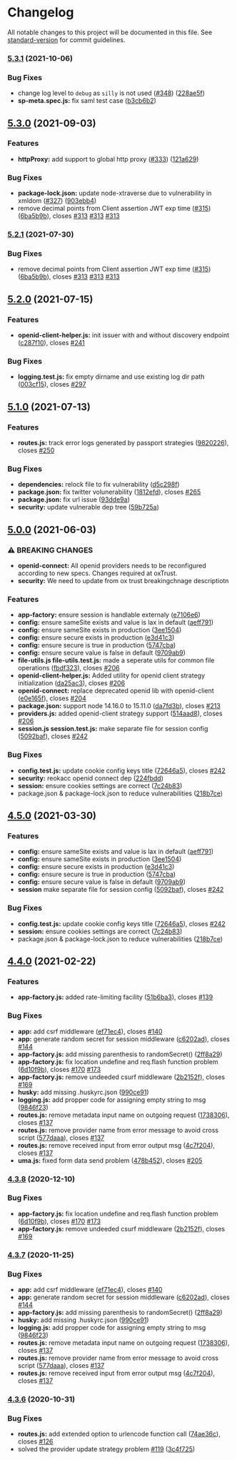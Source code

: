 # Changelog

All notable changes to this project will be documented in this file. See [standard-version](https://github.com/conventional-changelog/standard-version) for commit guidelines.

### [5.3.1](https://github.com/GluuFederation/gluu-passport/compare/v5.3.0...v5.3.1) (2021-10-06)


### Bug Fixes

* change log level to `debug` as `silly` is not used ([#348](https://github.com/GluuFederation/gluu-passport/issues/348)) ([228ae5f](https://github.com/GluuFederation/gluu-passport/commit/228ae5fdf75a498be2c193565e0f0c91b7d4da1c))
* **sp-meta.spec.js:** fix saml test case ([b3cb6b2](https://github.com/GluuFederation/gluu-passport/commit/b3cb6b26bdf9cbf44fe255fd20a62c89e009f4e8))

## [5.3.0](https://github.com/GluuFederation/gluu-passport/compare/v5.2.0...v5.3.0) (2021-09-03)


### Features

* **httpProxy:** add support to global http proxy ([#333](https://github.com/GluuFederation/gluu-passport/issues/333)) ([121a629](https://github.com/GluuFederation/gluu-passport/commit/121a629189e36d7b500ea10d82459d6906cda030))


### Bug Fixes

* **package-lock.json:** update node-xtraverse due to vulnerability in xmldom ([#327](https://github.com/GluuFederation/gluu-passport/issues/327)) ([903ebb4](https://github.com/GluuFederation/gluu-passport/commit/903ebb4b9e5900496c883d5e5e1f72fb39992a32))
* remove decimal points from Client assertion JWT exp time ([#315](https://github.com/GluuFederation/gluu-passport/issues/315)) ([6ba5b9b](https://github.com/GluuFederation/gluu-passport/commit/6ba5b9bc687e1cdd7cc17fb22053e659f961282b)), closes [#313](https://github.com/GluuFederation/gluu-passport/issues/313) [#313](https://github.com/GluuFederation/gluu-passport/issues/313) [#313](https://github.com/GluuFederation/gluu-passport/issues/313)

### [5.2.1](https://github.com/GluuFederation/gluu-passport/compare/v5.2.0...v5.2.1) (2021-07-30)


### Bug Fixes

* remove decimal points from Client assertion JWT exp time ([#315](https://github.com/GluuFederation/gluu-passport/issues/315)) ([6ba5b9b](https://github.com/GluuFederation/gluu-passport/commit/6ba5b9bc687e1cdd7cc17fb22053e659f961282b)), closes [#313](https://github.com/GluuFederation/gluu-passport/issues/313) [#313](https://github.com/GluuFederation/gluu-passport/issues/313) [#313](https://github.com/GluuFederation/gluu-passport/issues/313)

## [5.2.0](https://github.com/GluuFederation/gluu-passport/compare/v5.1.0...v5.2.0) (2021-07-15)


### Features

* **openid-client-helper.js:** init issuer with and without discovery endpoint ([c287f10](https://github.com/GluuFederation/gluu-passport/commit/c287f10da56ab7e1788bf79e5d4b5735a2ff9c0b)), closes [#241](https://github.com/GluuFederation/gluu-passport/issues/241)


### Bug Fixes

* **logging.test.js:** fix empty dirname and use existing log dir path ([003cf15](https://github.com/GluuFederation/gluu-passport/commit/003cf15d9b222755268dd0ff3a23e7f9933a82af)), closes [#297](https://github.com/GluuFederation/gluu-passport/issues/297)

## [5.1.0](https://github.com/GluuFederation/gluu-passport/compare/v5.0.0...v5.1.0) (2021-07-13)


### Features

* **routes.js:** track error logs generated by passport strategies ([9820226](https://github.com/GluuFederation/gluu-passport/commit/98202261329c8b4137173777b918ed7416ce5de2)), closes [#250](https://github.com/GluuFederation/gluu-passport/issues/250)


### Bug Fixes

* **dependencies:** relock file to fix vulnerability ([d5c298f](https://github.com/GluuFederation/gluu-passport/commit/d5c298f32890689cf073390a17c1205d134cc59c))
* **package.json:** fix twitter volunerability ([1812efd](https://github.com/GluuFederation/gluu-passport/commit/1812efd99f0e0fe6f297cc1ddf5d054d825801d3)), closes [#265](https://github.com/GluuFederation/gluu-passport/issues/265)
* **package.json:** fix url issue ([93dde9a](https://github.com/GluuFederation/gluu-passport/commit/93dde9a640847115161a433a3f8ff95d695d576d))
* **security:** update vulnerable dep tree ([59b725a](https://github.com/GluuFederation/gluu-passport/commit/59b725abf756d8e959a0c454ece26db78de97124))

## [5.0.0](https://github.com/GluuFederation/gluu-passport/compare/v4.4.0...v5.0.0) (2021-06-03)


### ⚠ BREAKING CHANGES

* **openid-connect:** All openid providers needs to be reconfigured according to new specs. Changes
required at oxTrust.
* **security:** We need to update from ox trust breakingchnage descriptiotn

### Features

* **app-factory:** ensure session is handlable externaly ([e7106e6](https://github.com/GluuFederation/gluu-passport/commit/e7106e6545b422a149b457c96110a9ecc10ad1e6))
* **config:** ensure sameSite exists and value is lax in default ([aeff791](https://github.com/GluuFederation/gluu-passport/commit/aeff791b6d68add2e33da13d204592c28f903cc5))
* **config:** ensure sameSite exists in production ([3ee1504](https://github.com/GluuFederation/gluu-passport/commit/3ee1504c2fd4aa1079ea5de99440d0576e8e38e9))
* **config:** ensure secure exists in production ([e3d41c3](https://github.com/GluuFederation/gluu-passport/commit/e3d41c37d0e6ae4da26e5aab303c2a2b6040b647))
* **config:** ensure secure is true in production ([5747cba](https://github.com/GluuFederation/gluu-passport/commit/5747cbaf9497d99363cda519705e82b5281d67dd))
* **config:** ensure secure value is false in default ([9709ab9](https://github.com/GluuFederation/gluu-passport/commit/9709ab9a7c398bea4ae6e8ce21aa04cbc3a65121))
* **file-utils.js file-utils.test.js:** made a seperate utils for common file operations ([fbdf323](https://github.com/GluuFederation/gluu-passport/commit/fbdf32319527c91b5dc7c280a22b3cac50855a1d)), closes [#206](https://github.com/GluuFederation/gluu-passport/issues/206)
* **openid-client-helper.js:** Added utility for openid client strategy initialization ([da25ac3](https://github.com/GluuFederation/gluu-passport/commit/da25ac39040bb10e0f8f9ac73f42205cdb4da277)), closes [#206](https://github.com/GluuFederation/gluu-passport/issues/206)
* **openid-connect:** replace deprecated openid lib with openid-client ([e0e165f](https://github.com/GluuFederation/gluu-passport/commit/e0e165fbafdd9ad7074051af5b84d373c00c8756)), closes [#204](https://github.com/GluuFederation/gluu-passport/issues/204)
* **package.json:** support node 14.16.0 to 15.11.0 ([da7fd3b](https://github.com/GluuFederation/gluu-passport/commit/da7fd3be36c65ff01d675fb9e0d37e3971c54589)), closes [#213](https://github.com/GluuFederation/gluu-passport/issues/213)
* **providers.js:** added openid-client strategy support ([514aad8](https://github.com/GluuFederation/gluu-passport/commit/514aad8dac91b74ce29b9b23051b91b4542d0e22)), closes [#206](https://github.com/GluuFederation/gluu-passport/issues/206)
* **session.js session.test.js:** make separate file for session config ([5092baf](https://github.com/GluuFederation/gluu-passport/commit/5092bafe75a6240f095c1aff5d84f4521383a084)), closes [#242](https://github.com/GluuFederation/gluu-passport/issues/242)


### Bug Fixes

* **config.test.js:** update cookie config keys title ([72646a5](https://github.com/GluuFederation/gluu-passport/commit/72646a5600a68e3229f6faba60f126e776f6b597)), closes [#242](https://github.com/GluuFederation/gluu-passport/issues/242)
* **security:** reokacc openid connect dep ([224fbdd](https://github.com/GluuFederation/gluu-passport/commit/224fbdd44a50caab49d17cf0801b506bcfac4e70))
* **session:** ensure cookies settings are correct ([7c24b83](https://github.com/GluuFederation/gluu-passport/commit/7c24b835c0580aa3a09c16486edb9045d88eca36))
* package.json & package-lock.json to reduce vulnerabilities ([218b7ce](https://github.com/GluuFederation/gluu-passport/commit/218b7cef7f8b2cf465d0b059246fabc3da4458e4))

## [4.5.0](https://github.com/GluuFederation/gluu-passport/compare/v4.4.0...v4.5.0) (2021-03-30)


### Features

* **config:** ensure sameSite exists and value is lax in default ([aeff791](https://github.com/GluuFederation/gluu-passport/commit/aeff791b6d68add2e33da13d204592c28f903cc5))
* **config:** ensure sameSite exists in production ([3ee1504](https://github.com/GluuFederation/gluu-passport/commit/3ee1504c2fd4aa1079ea5de99440d0576e8e38e9))
* **config:** ensure secure exists in production ([e3d41c3](https://github.com/GluuFederation/gluu-passport/commit/e3d41c37d0e6ae4da26e5aab303c2a2b6040b647))
* **config:** ensure secure is true in production ([5747cba](https://github.com/GluuFederation/gluu-passport/commit/5747cbaf9497d99363cda519705e82b5281d67dd))
* **config:** ensure secure value is false in default ([9709ab9](https://github.com/GluuFederation/gluu-passport/commit/9709ab9a7c398bea4ae6e8ce21aa04cbc3a65121))
* **session** make separate file for session config ([5092baf](https://github.com/GluuFederation/gluu-passport/commit/5092bafe75a6240f095c1aff5d84f4521383a084)), closes [#242](https://github.com/GluuFederation/gluu-passport/issues/242)


### Bug Fixes

* **config.test.js:** update cookie config keys title ([72646a5](https://github.com/GluuFederation/gluu-passport/commit/72646a5600a68e3229f6faba60f126e776f6b597)), closes [#242](https://github.com/GluuFederation/gluu-passport/issues/242)
* **session:** ensure cookies settings are correct ([7c24b83](https://github.com/GluuFederation/gluu-passport/commit/7c24b835c0580aa3a09c16486edb9045d88eca36))
* package.json & package-lock.json to reduce vulnerabilities ([218b7ce](https://github.com/GluuFederation/gluu-passport/commit/218b7cef7f8b2cf465d0b059246fabc3da4458e4))

## [4.4.0](https://github.com/GluuFederation/gluu-passport/compare/v4.3.6...v4.4.0) (2021-02-22)


### Features

* **app-factory.js:** added rate-limiting facility ([51b6ba3](https://github.com/GluuFederation/gluu-passport/commit/51b6ba3c5da71a955ecef232d4e6c2cfa8c3c2e5)), closes [#139](https://github.com/GluuFederation/gluu-passport/issues/139)


### Bug Fixes

* **app:** add csrf middleware ([ef71ec4](https://github.com/GluuFederation/gluu-passport/commit/ef71ec434c54a5ce32a3aea87a83558e13bbdfb0)), closes [#140](https://github.com/GluuFederation/gluu-passport/issues/140)
* **app:** generate random secret for session middleware ([c6202ad](https://github.com/GluuFederation/gluu-passport/commit/c6202ad464f2f1b311c965d28b5db49b5078ac49)), closes [#144](https://github.com/GluuFederation/gluu-passport/issues/144)
* **app-factory.js:** add missing parenthesis to randomSecret() ([2ff8a29](https://github.com/GluuFederation/gluu-passport/commit/2ff8a29f35382eedb1560d324f8306fed8effd27))
* **app-factory.js:** fix location undefine and req.flash function problem ([6d10f9b](https://github.com/GluuFederation/gluu-passport/commit/6d10f9ba8be788ef4265c550b82996bfd0872000)), closes [#170](https://github.com/GluuFederation/gluu-passport/issues/170) [#173](https://github.com/GluuFederation/gluu-passport/issues/173)
* **app-factory.js:** remove undeeded csurf middleware ([2b2152f](https://github.com/GluuFederation/gluu-passport/commit/2b2152f6483121dbb46b4dbda022e05de4aeb4e7)), closes [#169](https://github.com/GluuFederation/gluu-passport/issues/169)
* **husky:** add missing .huskyrc.json ([990ce91](https://github.com/GluuFederation/gluu-passport/commit/990ce911bb442c4c9fdfdc5aaec4fc42e1851a45))
* **logging.js:** add propper code for assigning empty string to msg ([9846f23](https://github.com/GluuFederation/gluu-passport/commit/9846f2314592463ceeae23a8b6bf45dc647df6bd))
* **routes.js:** remove metadata input name on outgoing request ([1738306](https://github.com/GluuFederation/gluu-passport/commit/1738306ec44daf5e3e5a0b31852a68149f63071e)), closes [#137](https://github.com/GluuFederation/gluu-passport/issues/137)
* **routes.js:** remove provider name from error message to avoid cross script ([577daaa](https://github.com/GluuFederation/gluu-passport/commit/577daaacefbb10075fbdd2b5753c7e76f90b418c)), closes [#137](https://github.com/GluuFederation/gluu-passport/issues/137)
* **routes.js:** remove received input from error output msg ([4c7f204](https://github.com/GluuFederation/gluu-passport/commit/4c7f2044afbb7a61ada9b17ded9baad80c24ccbe)), closes [#137](https://github.com/GluuFederation/gluu-passport/issues/137)
* **uma.js:** fixed form data send problem ([478b452](https://github.com/GluuFederation/gluu-passport/commit/478b4528ed793f22b87371b985d7a9f448269101)), closes [#205](https://github.com/GluuFederation/gluu-passport/issues/205)

### [4.3.8](https://github.com/GluuFederation/gluu-passport/compare/v4.3.7...v4.3.8) (2020-12-10)


### Bug Fixes

* **app-factory.js:** fix location undefine and req.flash function problem ([6d10f9b](https://github.com/GluuFederation/gluu-passport/commit/6d10f9ba8be788ef4265c550b82996bfd0872000)), closes [#170](https://github.com/GluuFederation/gluu-passport/issues/170) [#173](https://github.com/GluuFederation/gluu-passport/issues/173)
* **app-factory.js:** remove undeeded csurf middleware ([2b2152f](https://github.com/GluuFederation/gluu-passport/commit/2b2152f6483121dbb46b4dbda022e05de4aeb4e7)), closes [#169](https://github.com/GluuFederation/gluu-passport/issues/169)

### [4.3.7](https://github.com/GluuFederation/gluu-passport/compare/v4.3.6...v4.3.7) (2020-11-25)


### Bug Fixes

* **app:** add csrf middleware ([ef71ec4](https://github.com/GluuFederation/gluu-passport/commit/ef71ec434c54a5ce32a3aea87a83558e13bbdfb0)), closes [#140](https://github.com/GluuFederation/gluu-passport/issues/140)
* **app:** generate random secret for session middleware ([c6202ad](https://github.com/GluuFederation/gluu-passport/commit/c6202ad464f2f1b311c965d28b5db49b5078ac49)), closes [#144](https://github.com/GluuFederation/gluu-passport/issues/144)
* **app-factory.js:** add missing parenthesis to randomSecret() ([2ff8a29](https://github.com/GluuFederation/gluu-passport/commit/2ff8a29f35382eedb1560d324f8306fed8effd27))
* **husky:** add missing .huskyrc.json ([990ce91](https://github.com/GluuFederation/gluu-passport/commit/990ce911bb442c4c9fdfdc5aaec4fc42e1851a45))
* **logging.js:** add propper code for assigning empty string to msg ([9846f23](https://github.com/GluuFederation/gluu-passport/commit/9846f2314592463ceeae23a8b6bf45dc647df6bd))
* **routes.js:** remove metadata input name on outgoing request ([1738306](https://github.com/GluuFederation/gluu-passport/commit/1738306ec44daf5e3e5a0b31852a68149f63071e)), closes [#137](https://github.com/GluuFederation/gluu-passport/issues/137)
* **routes.js:** remove provider name from error message to avoid cross script ([577daaa](https://github.com/GluuFederation/gluu-passport/commit/577daaacefbb10075fbdd2b5753c7e76f90b418c)), closes [#137](https://github.com/GluuFederation/gluu-passport/issues/137)
* **routes.js:** remove received input from error output msg ([4c7f204](https://github.com/GluuFederation/gluu-passport/commit/4c7f2044afbb7a61ada9b17ded9baad80c24ccbe)), closes [#137](https://github.com/GluuFederation/gluu-passport/issues/137)

### [4.3.6](https://github.com/GluuFederation/gluu-passport/compare/v4.3.5...v4.3.6) (2020-10-31)

### Bug Fixes

* **routes.js:** add extended option to urlencode function call ([74ae36c](https://github.com/GluuFederation/gluu-passport/commit/74ae36ca692423130bab5adccc7222c7fd8dc2b1)), closes [#126](https://github.com/GluuFederation/gluu-passport/issues/126)
* solved the provider update strategy problem [#119](https://github.com/GluuFederation/gluu-passport/issues/119) ([3c4f725](https://github.com/GluuFederation/gluu-passport/commit/3c4f725003d2bfec1f8677b51b19b6ff01b512a5))
